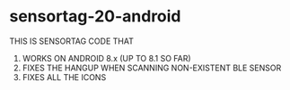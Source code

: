 # sensortag-20-android

THIS IS SENSORTAG CODE THAT 
1. WORKS ON ANDROID 8.x (UP TO 8.1 SO FAR)
2. FIXES THE HANGUP WHEN SCANNING NON-EXISTENT BLE SENSOR
3. FIXES ALL THE ICONS
